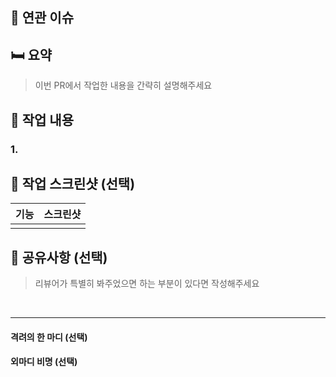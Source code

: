 <!--PR제목: [카테고리]#이슈번호-PR내용 입력 -->

## 👀 연관 이슈
<!-- #00 상징 단어 / 이슈 제목 (ex - #7 Network / RefreshToken 생성 후 수신 필요) -->

## 🛏️ 요약
> 이번 PR에서 작업한 내용을 간략히 설명해주세요

## 🎁 작업 내용
### 1. 

## 📱 작업 스크린샷 (선택)
|기능|스크린샷|
|:--:|:--:|
|||

## 🎾 공유사항 (선택)
> 리뷰어가 특별히 봐주었으면 하는 부분이 있다면 작성해주세요

<br>

---
#### 격려의 한 마디 (선택)

#### 외마디 비명 (선택)
